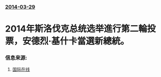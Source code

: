 ### [2014-03-29](/news/2014/03/29/index.md)

##### 
# 2014年斯洛伐克总统选举進行第二輪投票，安德烈·基什卡當選新總統。 




### 信息来源:

1. [国际在线](http://gb.cri.cn/42071/2014/03/31/6071s4485070.htm)
